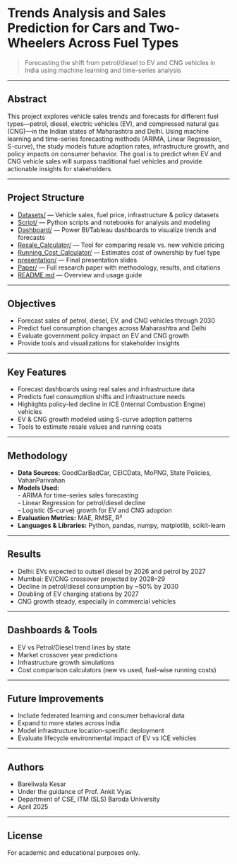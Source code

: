 # Trends Analysis and Sales Prediction for Cars and Two-Wheelers Across Fuel Types

> Forecasting the shift from petrol/diesel to EV and CNG vehicles in India using machine learning and time-series analysis

---

## Abstract

This project explores vehicle sales trends and forecasts for different fuel types—petrol, diesel, electric vehicles (EV), and compressed natural gas (CNG)—in the Indian states of Maharashtra and Delhi. Using machine learning and time-series forecasting methods (ARIMA, Linear Regression, S-curve), the study models future adoption rates, infrastructure growth, and policy impacts on consumer behavior. The goal is to predict when EV and CNG vehicle sales will surpass traditional fuel vehicles and provide actionable insights for stakeholders.

---

## Project Structure

- [Datasets/](./Datasets/) — Vehicle sales, fuel price, infrastructure & policy datasets  
- [Script/](./Script/) — Python scripts and notebooks for analysis and modeling  
- [Dashboard/](./Dashboard/) — Power BI/Tableau dashboards to visualize trends and forecasts  
- [Resale_Calculator/](./Script/) — Tool for comparing resale vs. new vehicle pricing  
- [Running_Cost_Calculator/](./Script/) — Estimates cost of ownership by fuel type  
- [presentation/](./presentation/) — Final presentation slides  
- [Paper/](./Research_Paper/) — Full research paper with methodology, results, and citations  
- [README.md](./README.md) — Overview and usage guide

---

## Objectives

- Forecast sales of petrol, diesel, EV, and CNG vehicles through 2030  
- Predict fuel consumption changes across Maharashtra and Delhi  
- Evaluate government policy impact on EV and CNG growth  
- Provide tools and visualizations for stakeholder insights

---

## Key Features

- Forecast dashboards using real sales and infrastructure data  
- Predicts fuel consumption shifts and infrastructure needs  
- Highlights policy-led decline in ICE (Internal Combustion Engine) vehicles  
- EV & CNG growth modeled using S-curve adoption patterns  
- Tools to estimate resale values and running costs

---

## Methodology

- **Data Sources:** GoodCarBadCar, CEICData, MoPNG, State Policies, VahanParivahan  
- **Models Used:**  
  					- ARIMA for time-series sales forecasting  
  					- Linear Regression for petrol/diesel decline  
  					- Logistic (S-curve) growth for EV and CNG adoption  
- **Evaluation Metrics:** MAE, RMSE, R²  
- **Languages & Libraries:** Python, pandas, numpy, matplotlib, scikit-learn

---

## Results

- Delhi: EVs expected to outsell diesel by 2026 and petrol by 2027  
- Mumbai: EV/CNG crossover projected by 2028–29  
- Decline in petrol/diesel consumption by ~50% by 2030  
- Doubling of EV charging stations by 2027  
- CNG growth steady, especially in commercial vehicles

---

## Dashboards & Tools

- EV vs Petrol/Diesel trend lines by state  
- Market crossover year predictions  
- Infrastructure growth simulations  
- Cost comparison calculators (new vs used, fuel-wise running costs)

---

## Future Improvements

- Include federated learning and consumer behavioral data  
- Expand to more states across India  
- Model infrastructure location-specific deployment  
- Evaluate lifecycle environmental impact of EV vs ICE vehicles

---

## Authors

- Bareliwala Kesar   
- Under the guidance of Prof. Ankit Vyas  
- Department of CSE, ITM (SLS) Baroda University  
- April 2025

---

## License

For academic and educational purposes only.

